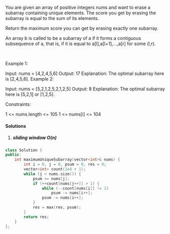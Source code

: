 You are given an array of positive integers nums and want to erase a subarray containing unique elements. The score you get by erasing the subarray is equal to the sum of its elements.

Return the maximum score you can get by erasing exactly one subarray.

An array b is called to be a subarray of a if it forms a contiguous subsequence of a, that is, if it is equal to a[l],a[l+1],...,a[r] for some (l,r).

 

Example 1:

Input: nums = [4,2,4,5,6]
Output: 17
Explanation: The optimal subarray here is [2,4,5,6].
Example 2:

Input: nums = [5,2,1,2,5,2,1,2,5]
Output: 8
Explanation: The optimal subarray here is [5,2,1] or [1,2,5].
 

Constraints:

1 <= nums.length <= 105
1 <= nums[i] <= 104


#### Solutions

1. ##### sliding window O(n)

```cpp
class Solution {
public:
    int maximumUniqueSubarray(vector<int>& nums) {
        int i = 0, j = 0, psum = 0, res = 0;
        vector<int> count(1e4 + 1);
        while (j < nums.size()) {
            psum += nums[j];
            if (++count[nums[j++]] > 1) {
                while (--count[nums[i]] != 1)
                    psum -= nums[i++];
                psum -= nums[i++];
            }
            res = max(res, psum);
        }
        return res;
    }
};
```